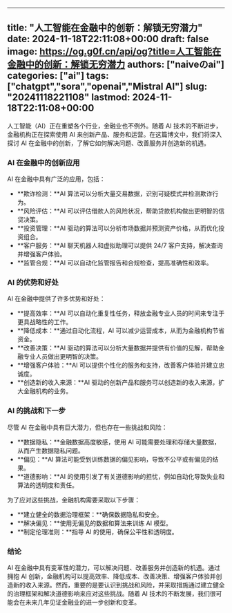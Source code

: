 
---
title: "人工智能在金融中的创新：解锁无穷潜力"
date: 2024-11-18T22:11:08+00:00
draft: false
image: https://og.g0f.cn/api/og?title=人工智能在金融中的创新：解锁无穷潜力
authors: ["naiveのai"]
categories: ["ai"]
tags: ["chatgpt","sora","openai","Mistral AI"]
slug: "20241118221108"
lastmod: 2024-11-18T22:11:08+00:00
---
人工智能（AI）正在重塑各个行业，金融业也不例外。随着 AI 技术的不断进步，金融机构正在探索使用 AI 来创新产品、服务和运营。在这篇博文中，我们将深入探讨 AI 在金融中的创新，了解它如何解决问题、改善服务并创造新的机遇。

### AI 在金融中的创新应用

AI 在金融中具有广泛的应用，包括：

- **欺诈检测：**AI 算法可以分析大量交易数据，识别可疑模式并检测欺诈行为。
- **风险评估：**AI 可以评估借款人的风险状况，帮助贷款机构做出更明智的信贷决策。
- **投资管理：**AI 驱动的算法可以分析市场数据并预测资产价格，从而优化投资组合。
- **客户服务：**AI 聊天机器人和虚拟助理可以提供 24/7 客户支持，解决查询并增强客户体验。
- **监管合规：**AI 可以自动化监管报告和合规检查，提高准确性和效率。

### AI 的优势和好处

AI 在金融中提供了许多优势和好处：

- **提高效率：**AI 可以自动化重复性任务，释放金融专业人员的时间来专注于更具战略性的工作。
- **降低成本：**通过自动化流程，AI 可以减少运营成本，从而为金融机构节省资金。
- **改善决策：**AI 驱动的算法可以分析大量数据并提供有价值的见解，帮助金融专业人员做出更明智的决策。
- **增强客户体验：**AI 可以提供个性化的服务和支持，改善客户体验并建立忠诚度。
- **创造新的收入来源：**AI 驱动的创新产品和服务可以创造新的收入来源，扩大金融机构的业务。

### AI 的挑战和下一步

尽管 AI 在金融中具有巨大潜力，但也存在一些挑战和风险：

- **数据隐私：**金融数据高度敏感，使用 AI 可能需要处理和存储大量数据，从而产生数据隐私问题。
- **偏见：**AI 算法可能受到训练数据的偏见影响，导致不公平或有偏见的结果。
- **道德影响：**AI 的使用引发了有关道德影响的担忧，例如自动化导致失业和算法的透明度和责任。

为了应对这些挑战，金融机构需要采取以下步骤：

- **建立健全的数据治理框架：**确保数据隐私和安全。
- **解决偏见：**使用无偏见的数据和算法来训练 AI 模型。
- **制定伦理准则：**指导 AI 的使用，确保公平性和透明度。

### 结论

AI 在金融中具有变革性的潜力，可以解决问题、改善服务并创造新的机遇。通过拥抱 AI 创新，金融机构可以提高效率、降低成本、改善决策、增强客户体验并创造新的收入来源。然而，重要的是要认识到挑战和风险，并采取措施通过建立健全的治理框架和解决道德影响来应对这些挑战。随着 AI 技术的不断发展，我们很可能会在未来几年见证金融业的进一步创新和变革。